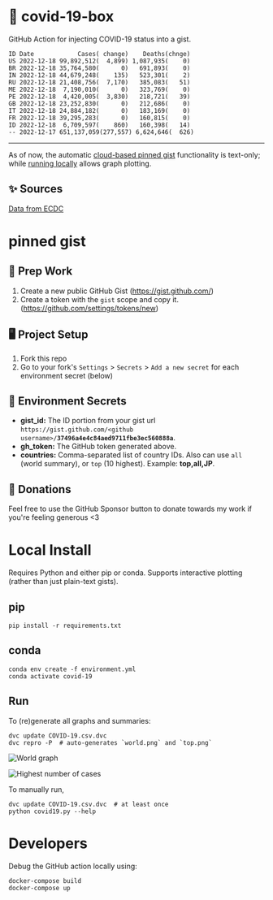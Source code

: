 # 🏥 covid-19-box

GitHub Action for injecting COVID-19 status into a gist.

```
ID Date            Cases( change)    Deaths(chnge)
US 2022-12-18 99,892,512(  4,899) 1,087,935(    0)
BR 2022-12-18 35,764,580(      0)   691,893(    0)
IN 2022-12-18 44,679,248(    135)   523,301(    2)
RU 2022-12-18 21,408,756(  7,170)   385,083(   51)
ME 2022-12-18  7,190,010(      0)   323,769(    0)
PE 2022-12-18  4,420,005(  3,830)   218,721(   39)
GB 2022-12-18 23,252,830(      0)   212,686(    0)
IT 2022-12-18 24,884,182(      0)   183,169(    0)
FR 2022-12-18 39,295,283(      0)   160,815(    0)
ID 2022-12-18  6,709,597(    860)   160,398(   14)
-- 2022-12-17 651,137,059(277,557) 6,624,646(  626)
```

---

As of now, the automatic [cloud-based pinned gist](#pinned-gist) functionality is text-only;
while [running locally](#local-install) allows graph plotting.

## ✨ Sources

[Data from ECDC](https://www.ecdc.europa.eu/en/publications-data/download-todays-data-geographic-distribution-covid-19-cases-worldwide)

# pinned gist

## 🎒 Prep Work
1. Create a new public GitHub Gist (https://gist.github.com/)
1. Create a token with the `gist` scope and copy it. (https://github.com/settings/tokens/new)

## 🖥 Project Setup
1. Fork this repo
1. Go to your fork's `Settings` > `Secrets` > `Add a new secret` for each environment secret (below)

## 🤫 Environment Secrets
- **gist_id:** The ID portion from your gist url `https://gist.github.com/<github username>/`**`37496a4e4c84aed9711fbe3ec560888a`**.
- **gh_token:** The GitHub token generated above.
- **countries:** Comma-separated list of country IDs. Also can use `all` (world summary), or `top` (10 highest). Example: **top,all,JP**.

## 💸 Donations

Feel free to use the GitHub Sponsor button to donate towards my work if you're feeling generous <3

# Local Install

Requires Python and either pip or conda. Supports interactive plotting (rather than just plain-text gists).

## pip

```
pip install -r requirements.txt
```

## conda

```
conda env create -f environment.yml
conda activate covid-19
```

## Run

To (re)generate all graphs and summaries:

```
dvc update COVID-19.csv.dvc
dvc repro -P  # auto-generates `world.png` and `top.png`
```

![World graph](world.png)

![Highest number of cases](top.png)

To manually run,

```
dvc update COVID-19.csv.dvc  # at least once
python covid19.py --help
```

# Developers

Debug the GitHub action locally using:

```
docker-compose build
docker-compose up
```
